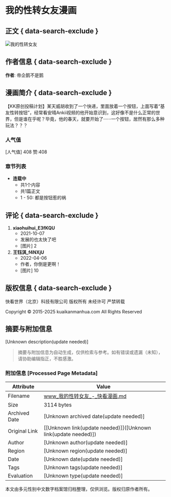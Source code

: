 # 我的性转女友漫画

## 正文 { data-search-exclude }


![我的性转女友](https://tn1-f2.kkmh.com/image/211001/UHjMgnt35.webp-w750.jpg)

## 作者信息 { data-search-exclude }
**作者**: 帝企鹅不是鹅

## 漫画简介 { data-search-exclude }
【KK原创投稿计划】某天威胡收到了一个快递，里面放着一个按钮，上面写着“基友性转按钮”，经常看安晴Ankii视频的他开始意识到，这好像不是什么正常的世界，但是谁在乎呢？毕竟，他的春天，就要开始了······一个按钮，居然有那么多种玩法？？？

### 人气值
[人气值] 408 赞:408

### 章节列表
- **连载中**
  - 共1个内容
  - 共1篇正文
  - 1 - 50: 都是按钮惹的祸

## 评论 { data-search-exclude }
1. **xiaohuihui_E3fKQU**
   - 2021-10-07
   - 发展的也太快了吧
   - [图片] 2
2. **王钰淇_f4NXjU**
   - 2022-04-06
   - 作者，你倒是更啊！
   - [图片] 10

## 版权信息 { data-search-exclude }
快看世界（北京）科技有限公司 版权所有 未经许可 严禁转载

Copyright © 2015-2025 kuaikanmanhua.com All Rights Reserved
<!-- tcd_original_link https://www.kuaikanmanhua.com/web/topic/12629 -->


## 摘要与附加信息

<!-- tcd_abstract -->
[Unknown description(update needed)]
<!-- tcd_abstract_end -->

> 摘要与附加信息为自动生成，仅供检索与参考。如有错误或遗漏（未知），请协助编辑指正，不胜感激。

### 附加信息 [Processed Page Metadata]

| Attribute       | Value                                  |
|-----------------|----------------------------------------|
| Filename        | www_我的性转女友_-_快看漫画.md                             |
| Size            | 3114 bytes                           |
| Archived Date   | [Unknown archived date(update needed)]                             |
| Original Link   | [[Unknown link(update needed)]]([Unknown link(update needed)])                       |
| Author          | [Unknown author(update needed)]                               |
| Region          | [Unknown region(update needed)]                               |
| Date            | [Unknown date(update needed)]                                 |
| Tags            | [Unknown tags(update needed)]                                 |
| Evaluation            | [Unknown type(update needed)]                                 |
<!-- tcd_table_end -->

本文由多元性别中文数字档案馆归档整理，仅供浏览。版权归原作者所有。
